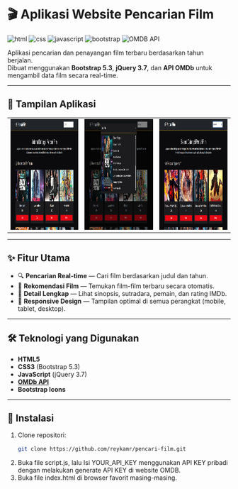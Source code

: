 # 🎬 Aplikasi Website Pencarian Film

![html](https://img.shields.io/badge/HTML5-E34F26?style=for-the-badge&logo=html5&logoColor=white)
![css](https://img.shields.io/badge/CSS3-1572B6?style=for-the-badge&logo=css3&logoColor=white)
![javascript](https://img.shields.io/badge/JavaScript-F7DF1E?style=for-the-badge&logo=javascript&logoColor=black)
![bootstrap](https://img.shields.io/badge/Bootstrap-563D7C?style=for-the-badge&logo=bootstrap&logoColor=white)
![OMDB API](https://img.shields.io/badge/OMDb_API-black?style=for-the-badge&logo=api&logoColor=white)

Aplikasi pencarian dan penayangan film terbaru berdasarkan tahun berjalan.  
Dibuat menggunakan **Bootstrap 5.3**, **jQuery 3.7**, dan **API OMDb** untuk mengambil data film secara real-time.

---

## 📸 Tampilan Aplikasi
<table>
  <tr>
    <td><img src="screenshoot-aplikasi/foto1.PNG" alt="Screenshot 1" width="100%" height="250"></td>
    <td><img src="screenshoot-aplikasi/foto2.PNG" alt="Screenshot 2" width="100%" height="250"></td>
    <td><img src="screenshoot-aplikasi/foto3.PNG" alt="Screenshot 3" width="100%" height="250"></td>
  </tr>
</table>

---

## ✨ Fitur Utama
- 🔍 **Pencarian Real-time** — Cari film berdasarkan judul dan tahun.
- 📅 **Rekomendasi Film** — Temukan film-film terbaru secara otomatis.
- 📄 **Detail Lengkap** — Lihat sinopsis, sutradara, pemain, dan rating IMDb.
- 📱 **Responsive Design** — Tampilan optimal di semua perangkat (mobile, tablet, desktop).

---

## 🛠 Teknologi yang Digunakan
- **HTML5**
- **CSS3** (Bootstrap 5.3)
- **JavaScript** (jQuery 3.7)
- **[OMDb API](https://www.omdbapi.com/)**
- **Bootstrap Icons**

---

## 🚀 Instalasi
1. Clone repositori:
   ```bash
   git clone https://github.com/reykamr/pencari-film.git
2. Buka file script.js, lalu Isi YOUR_API_KEY menggunakan API KEY pribadi dengan melakukan generate API KEY di website OMDB.
3. Buka file index.html di browser favorit masing-masing.
